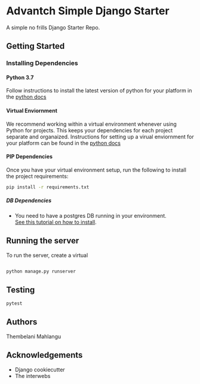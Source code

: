 # Advantch Simple Django Starter

A simple no frills Django Starter Repo.

## Getting Started

### Installing Dependencies

#### Python 3.7

Follow instructions to install the latest version of python for your platform 
in the [python docs](https://docs.python.org/3/using/unix.html#getting-and-installing-the-latest-version-of-python)

#### Virtual Enviornment

We recommend working within a virtual environment whenever using Python for projects. 
This keeps your dependencies for each project separate and organaized. 
Instructions for setting up a virual enviornment for your platform can be found in
 the [python docs](https://packaging.python.org/guides/installing-using-pip-and-virtual-environments/)

#### PIP Dependencies

Once you have your virtual environment setup, run the following to install the project requirements:

```bash
pip install -r requirements.txt
```

##### DB Dependencies
- You need to have a postgres DB running in your environment.  
[See this tutorial on how to install](https://www.postgresqltutorial.com/install-postgresql/).


## Running the server

To run the server, create a virtual

```bash

python manage.py runserver
```

## Testing
```bash
pytest

```

## Authors
Thembelani Mahlangu

## Acknowledgements 
- Django cookiecutter
- The interwebs

